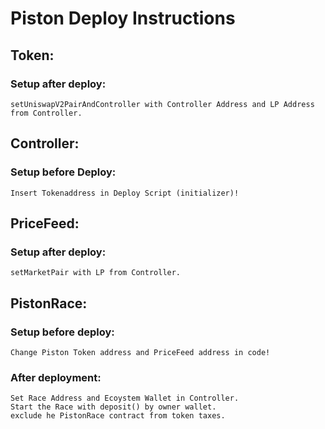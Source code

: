 # Piston Deploy Instructions

## Token:

### Setup after deploy: 
    setUniswapV2PairAndController with Controller Address and LP Address from Controller.
	
## Controller:
### Setup before Deploy:
    Insert Tokenaddress in Deploy Script (initializer)!
	
## PriceFeed:

### Setup after deploy: 
    setMarketPair with LP from Controller.
	
## PistonRace:
	
### Setup before deploy: 
    Change Piston Token address and PriceFeed address in code!
	
### After deployment: 
    Set Race Address and Ecoystem Wallet in Controller.
    Start the Race with deposit() by owner wallet.
    exclude he PistonRace contract from token taxes.
	

